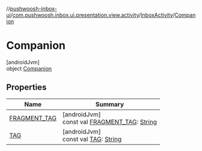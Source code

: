 //[pushwoosh-inbox-ui](../../../../index.md)/[com.pushwoosh.inbox.ui.presentation.view.activity](../../index.md)/[InboxActivity](../index.md)/[Companion](index.md)

# Companion

[androidJvm]\
object [Companion](index.md)

## Properties

| Name | Summary |
|---|---|
| [FRAGMENT_TAG](-f-r-a-g-m-e-n-t_-t-a-g.md) | [androidJvm]<br>const val [FRAGMENT_TAG](-f-r-a-g-m-e-n-t_-t-a-g.md): [String](https://kotlinlang.org/api/latest/jvm/stdlib/kotlin-stdlib/kotlin/-string/index.html) |
| [TAG](-t-a-g.md) | [androidJvm]<br>const val [TAG](-t-a-g.md): [String](https://kotlinlang.org/api/latest/jvm/stdlib/kotlin-stdlib/kotlin/-string/index.html) |
